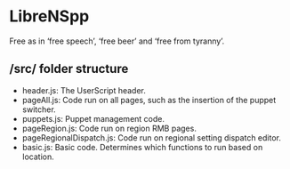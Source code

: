 LibreNSpp
=========

Free as in ‘free speech’, ‘free beer’ and ‘free from tyranny’.

/src/ folder structure
----------------------
* header.js: The UserScript header.
* pageAll.js: Code run on all pages, such as the insertion of the puppet switcher.
* puppets.js: Puppet management code.
* pageRegion.js: Code run on region RMB pages.
* pageRegionalDispatch.js: Code run on regional setting dispatch editor.
* basic.js: Basic code. Determines which functions to run based on location.
